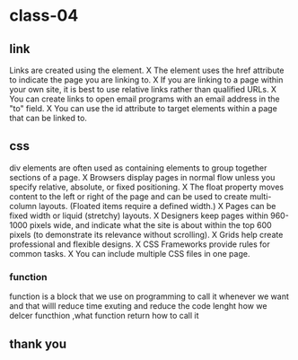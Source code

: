 # class-04
## link
Links are created using the <a> element.
X The <a> element uses the href attribute to indicate
the page you are linking to.
X If you are linking to a page within your own site, it is
best to use relative links rather than qualified URLs.
X You can create links to open email programs with an
email address in the "to" field.
X You can use the id attribute to target elements within
a page that can be linked to.
## css
div elements are often used as containing elements
to group together sections of a page.
X Browsers display pages in normal flow unless you
specify relative, absolute, or fixed positioning.
X The float property moves content to the left or right
of the page and can be used to create multi-column
layouts. (Floated items require a defined width.)
X Pages can be fixed width or liquid (stretchy) layouts.
X Designers keep pages within 960-1000 pixels wide,
and indicate what the site is about within the top 600
pixels (to demonstrate its relevance without scrolling).
X Grids help create professional and flexible designs.
X CSS Frameworks provide rules for common tasks.
X You can include multiple CSS files in one page.
### function 
function  is a block that we use on programming to call it whenever we want and that willl reduce time exuting and reduce the code lenght 
how we delcer functhion ,what function return how to call it 
## thank you